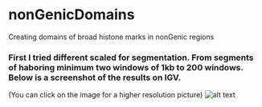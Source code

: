 # nonGenicDomains
Creating domains of broad histone marks in nonGenic regions

### First I tried different scaled for segmentation. From segments of haboring minimum two windows of 1kb to 200 windows. Below is a screenshot of the results on IGV.
(You can click on the image for a higher resolution picture)
![alt text](http://nikleotide.com/wp-content/uploads//2018/04/igv_snapshot.png)
